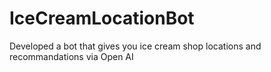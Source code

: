 # IceCreamLocationBot
Developed a bot that gives you ice cream shop locations and recommandations via Open AI 
